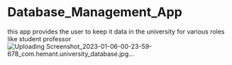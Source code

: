# Database_Management_App
this app provides the user to keep it data in the university for various roles like student professor
![Uploading Screenshot_2023-01-06-00-23-59-678_com.hemant.university_database.jpg…]()
